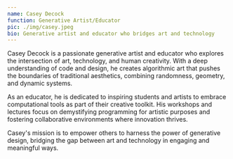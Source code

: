 ```yaml
---
name: Casey Decock
function: Generative Artist/Educator 
pic: ./img/casey.jpeg
bio: Generative artist and educator who bridges art and technology
---
```


Casey Decock is a passionate generative artist and educator who explores the intersection of art, technology, and human creativity. With a deep understanding of code and design, he creates algorithmic art that pushes the boundaries of traditional aesthetics, combining randomness, geometry, and dynamic systems.  

As an educator, he is dedicated to inspiring students and artists to embrace computational tools as part of their creative toolkit. His workshops and lectures focus on demystifying programming for artistic purposes and fostering collaborative environments where innovation thrives.  

Casey's mission is to empower others to harness the power of generative design, bridging the gap between art and technology in engaging and meaningful ways.
